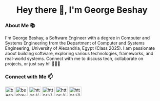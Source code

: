 <h1 align="center">Hey there 👋, I'm George Beshay</h1>

### About Me 📚
I'm George Beshay, a Software Engineer with a degree in Computer and Systems Engineering from the Department of Computer and Systems Engineering, University of Alexandria, Egypt (Class 2025). I am passionate about building software, exploring various technologies, frameworks, and real-world systems. Connect with me to discuss tech, collaborate on projects, or just say hi! 👨‍💻✨

<h3 align="left">Connect with Me 📫</h3>

<p align="left">

  <a href="mailto:georgebeshay101@gmail.com" target="blank"><img align="center" src="https://i.ibb.co/Zg039Nt/icons8-gmail-480.png" alt="beshay10george" height="30" width="30" /></a>
  <a href="https://twitter.com/beshay10george" target="blank"><img align="center" src="https://raw.githubusercontent.com/rahuldkjain/github-profile-readme-generator/master/src/images/icons/Social/twitter.svg" alt="beshay10george" height="30" width="40" /></a>
  <a href="https://www.linkedin.com/in/gswb/" target="blank"><img align="center" src="https://raw.githubusercontent.com/rahuldkjain/github-profile-readme-generator/master/src/images/icons/Social/linked-in-alt.svg" alt="https://www.linkedin.com/in/gswb/" height="30" width="40" /></a>
  <a href="https://www.hackerrank.com/georgebeshay101" target="blank"><img align="center" src="https://raw.githubusercontent.com/rahuldkjain/github-profile-readme-generator/master/src/images/icons/Social/hackerrank.svg" alt="https://www.hackerrank.com/georgebeshay101" height="30" width="40" /></a>
  <a href="https://codeforces.com/profile/georgebeshay" target="blank"><img align="center" src="https://raw.githubusercontent.com/rahuldkjain/github-profile-readme-generator/master/src/images/icons/Social/codeforces.svg" alt="https://codeforces.com/profile/georgebeshay" height="30" width="40" /></a>
  <a href="https://leetcode.com/George_Beshay/" target="blank"><img align="center" src="https://raw.githubusercontent.com/rahuldkjain/github-profile-readme-generator/master/src/images/icons/Social/leet-code.svg" alt="https://leetcode.com/George_Beshay/" height="30" width="40" /></a>

</p>
